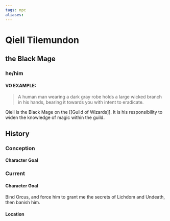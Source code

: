 ```yaml
---
tags: npc
aliases:
---
```

# Qiell Tilemundon
## the Black Mage
### he/him
#### VO EXAMPLE:

> A human man wearing a dark gray robe holds a large wicked branch in his hands, bearing it towards you with intent to eradicate.

Qiell is the Black Mage on the [[Guild of Wizards]]. It is his responsibility to widen the knowledge of magic within the guild.

## History
### Conception
#### Character Goal
### Current
#### Character Goal
Bind Orcus, and force him to grant me the secrets of Lichdom and Undeath, then banish him. 

#### Location
